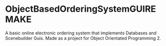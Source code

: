 # ObjectBasedOrderingSystemGUIREMAKE
A basic online electronic ordering system that implements Databases and Scenebuilder Guis. Made as a project for Object Orientated Programming 2.
